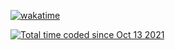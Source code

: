 [![wakatime](https://wakatime.com/badge/user/515a22a0-d121-4d1c-b6bf-6898d8ee19a8.svg)](https://wakatime.com/@515a22a0-d121-4d1c-b6bf-6898d8ee19a8)

<a href="https://wakatime.com/@515a22a0-d121-4d1c-b6bf-6898d8ee19a8"><img src="https://wakatime.com/badge/user/515a22a0-d121-4d1c-b6bf-6898d8ee19a8.svg" alt="Total time coded since Oct 13 2021" /></a>

